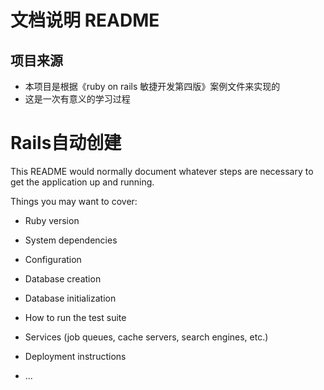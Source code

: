 # 文档说明 README
## 项目来源
* 本项目是根据《ruby on rails 敏捷开发第四版》案例文件来实现的
* 这是一次有意义的学习过程
# Rails自动创建
This README would normally document whatever steps are necessary to get the
application up and running.

Things you may want to cover:

* Ruby version

* System dependencies

* Configuration

* Database creation

* Database initialization

* How to run the test suite

* Services (job queues, cache servers, search engines, etc.)

* Deployment instructions

* ...
